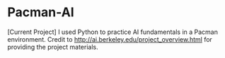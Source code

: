 # Pacman-AI
[Current Project] I used Python to practice AI fundamentals in a Pacman environment. Credit to http://ai.berkeley.edu/project_overview.html for providing the project materials.
